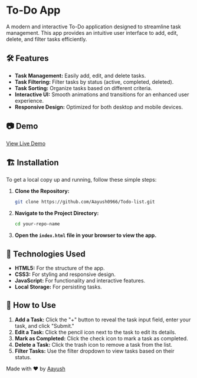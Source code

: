 # To-Do App


A modern and interactive To-Do application designed to streamline task management. This app provides an intuitive user interface to add, edit, delete, and filter tasks efficiently.

## 🛠 Features

- **Task Management:** Easily add, edit, and delete tasks.
- **Task Filtering:** Filter tasks by status (active, completed, deleted).
- **Task Sorting:** Organize tasks based on different criteria.
- **Interactive UI:** Smooth animations and transitions for an enhanced user experience.
- **Responsive Design:** Optimized for both desktop and mobile devices.

## 📷 Demo


[View Live Demo](https://aayush0966.github.io/Todo-list/) 

## 🏗 Installation

To get a local copy up and running, follow these simple steps:

1. **Clone the Repository:**

    ```bash
    git clone https://github.com/Aayush0966/Todo-list.git
    ```

2. **Navigate to the Project Directory:**

    ```bash
    cd your-repo-name
    ```

3. **Open the `index.html` file in your browser to view the app.**

## 🔧 Technologies Used

- **HTML5:** For the structure of the app.
- **CSS3:** For styling and responsive design.
- **JavaScript:** For functionality and interactive features.
- **Local Storage:** For persisting tasks.

## 🚀 How to Use

1. **Add a Task:** Click the "+" button to reveal the task input field, enter your task, and click "Submit."
2. **Edit a Task:** Click the pencil icon next to the task to edit its details.
3. **Mark as Completed:** Click the check icon to mark a task as completed.
4. **Delete a Task:** Click the trash icon to remove a task from the list.
5. **Filter Tasks:** Use the filter dropdown to view tasks based on their status.



Made with ❤️ by [Aayush](https://github.com/Aayush0966)
